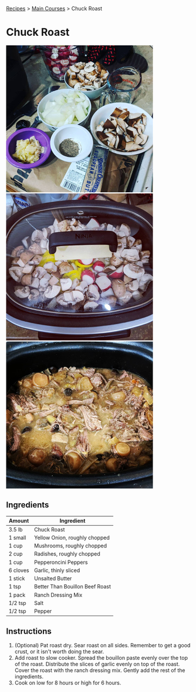 [Recipes](..) > [Main Courses](.) > Chuck Roast

# Chuck Roast
![Chuck Roast Ingredients](../images/chuck-roast-ingredients.jpg)
![Chuck Roast Before](../images/chuck-roast-before.jpg)
![Chuck Roast After](../images/chuck-roast-after.jpg)

## Ingredients
| Amount   | Ingredient                      |
|----------|---------------------------------|
| 3.5 lb   | Chuck Roast                     |
| 1 small  | Yellow Onion, roughly chopped   |
| 1 cup    | Mushrooms, roughly chopped      |
| 2 cup    | Radishes, roughly chopped       |
| 1 cup    | Pepperoncini Peppers            |
| 6 cloves | Garlic, thinly sliced           |
| 1 stick  | Unsalted Butter                 |
| 1 tsp    | Better Than Bouillon Beef Roast |
| 1 pack   | Ranch Dressing Mix              |
| 1/2 tsp  | Salt                            |
| 1/2 tsp  | Pepper                          |

## Instructions
1. (Optional) Pat roast dry. Sear roast on all sides. Remember to get a good
crust, or it isn't worth doing the sear.
2. Add roast to slow cooker. Spread the bouillon paste evenly over the top of
the roast. Distribute the slices of garlic evenly on top of the roast. Cover the
roast with the ranch dressing mix. Gently add the rest of the ingredients.
3. Cook on low for 8 hours or high for 6 hours.
